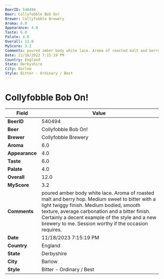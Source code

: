 ```yaml
---
BeerID: 540494
Beer: Collyfobble Bob On!
Brewer: Collyfobble Brewery
Aroma: 6.0
Appearance: 4.0
Taste: 6.0
Palate: 4.0
Overall: 12.0
MyScore: 3.2
Comments: poured amber body white lace. Aroma of roasted malt and berry hop. Medium sweet to bitter with a light twiggy finish. Medium bodied, smooth texture, average carbonation and a bitter finish. Certainly a decent example of the style and a new brewery to me. Session worthy if the occasion requires.
Date: 11/18/2023 7:15:19 PM
Country: England
State: Derbyshire
City: Barlow
Style: Bitter - Ordinary / Best
---
```


# Collyfobble Bob On!

| Field         | Value |
|---------------|-------|
| **BeerID** | 540494 |
| **Beer** | Collyfobble Bob On! |
| **Brewer** | Collyfobble Brewery |
| **Aroma** | 6.0 |
| **Appearance** | 4.0 |
| **Taste** | 6.0 |
| **Palate** | 4.0 |
| **Overall** | 12.0 |
| **MyScore** | 3.2 |
| **Comments** | poured amber body white lace. Aroma of roasted malt and berry hop. Medium sweet to bitter with a light twiggy finish. Medium bodied, smooth texture, average carbonation and a bitter finish. Certainly a decent example of the style and a new brewery to me. Session worthy if the occasion requires. |
| **Date** | 11/18/2023 7:15:19 PM |
| **Country** | England |
| **State** | Derbyshire |
| **City** | Barlow |
| **Style** | Bitter - Ordinary / Best |
